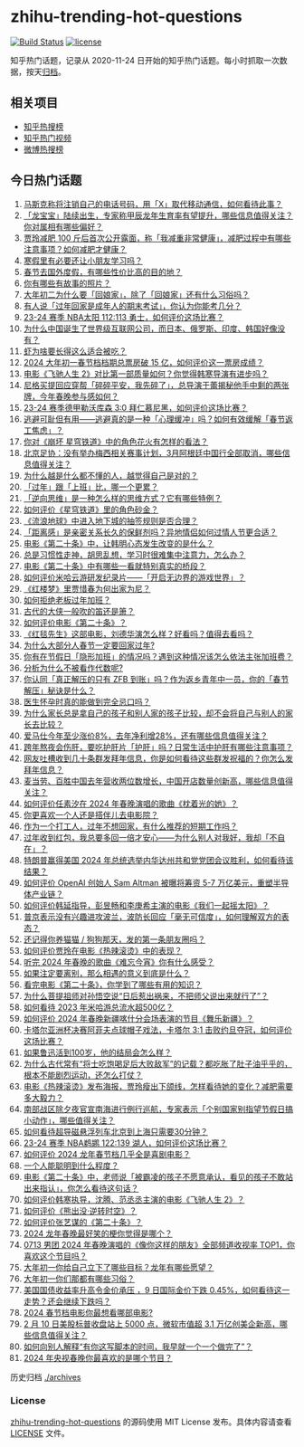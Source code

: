 # zhihu-trending-hot-questions

[![Build Status](https://github.com/justjavac/zhihu-trending-hot-questions/workflows/ci/badge.svg?branch=master)](https://github.com/justjavac/zhihu-trending-hot-questions/actions)
[![license](https://img.shields.io/github/license/justjavac/zhihu-trending-hot-questions)](https://github.com/justjavac/zhihu-trending-hot-questions/blob/master/LICENSE)

知乎热门话题，记录从 2020-11-24
日开始的知乎热门话题。每小时抓取一次数据，按天[归档](./archives)。

## 相关项目

- [知乎热搜榜](https://github.com/justjavac/zhihu-trending-top-search)
- [知乎热门视频](https://github.com/justjavac/zhihu-trending-hot-video)
- [微博热搜榜](https://github.com/justjavac/weibo-trending-hot-search)

## 今日热门话题

<!-- BEGIN -->
<!-- 最后更新时间 Sun Feb 11 2024 15:13:47 GMT+0800 (China Standard Time) -->

1. [马斯克称将注销自己的电话号码，用「X」取代移动通信，如何看待此事？](https://www.zhihu.com/question/643919683)
1. [「龙宝宝」陆续出生，专家称甲辰龙年生育率有望提升，哪些信息值得关注？你对属相有哪些偏好？](https://www.zhihu.com/question/643947216)
1. [贾玲减肥 100 斤后首次公开露面，称「我减重非常健康」，减肥过程中有哪些注意事项？如何减肥才健康？](https://www.zhihu.com/question/643956911)
1. [寒假里有必要还让小朋友学习吗？](https://www.zhihu.com/question/581410026)
1. [春节去国外度假，有哪些性价比高的目的地？](https://www.zhihu.com/question/637309637)
1. [你有哪些有故事的照片？](https://www.zhihu.com/question/355598453)
1. [大年初二为什么要「回娘家」，除了「回娘家」还有什么习俗吗？](https://www.zhihu.com/question/643877829)
1. [有人说「过年回家是成年人的期末考试」，你认为你能考几分？](https://www.zhihu.com/question/641217743)
1. [23-24 赛季 NBA太阳 112:113 勇士，如何评价这场比赛？](https://www.zhihu.com/question/643956767)
1. [为什么中国诞生了世界级互联网公司，而日本、俄罗斯、印度、韩国好像没有？](https://www.zhihu.com/question/265121737)
1. [虾为啥要长得这么适合被吃？](https://www.zhihu.com/question/642964232)
1. [2024 大年初一春节档档期总票房破 15 亿，如何评价这一票房成绩？](https://www.zhihu.com/question/643874130)
1. [电影《飞驰人生 2》对比第一部质量如何？你觉得韩寒导演有进步吗？](https://www.zhihu.com/question/643545766)
1. [尼格买提回应穿帮「碎碎平安，我先碎了」，总导演于蕾揭秘他手中剩的两张牌，今年春晚参与感如何？](https://www.zhihu.com/question/643843228)
1. [23-24 赛季德甲勒沃库森 3:0 拜仁慕尼黑，如何评价这场比赛？](https://www.zhihu.com/question/643931861)
1. [逃避可耻但有用——逃避真的是一种「心理缓冲」吗？如何有效缓解「春节返工焦虑」？](https://www.zhihu.com/question/643385511)
1. [你对《崩坏 星穹铁道》中的角色花火有怎样的看法？](https://www.zhihu.com/question/643859892)
1. [北京足协：没有举办梅西相关赛事计划，3月阿根廷中国行全部取消，哪些信息值得关注？](https://www.zhihu.com/question/643848046)
1. [为什么越是什么都不懂的人，越觉得自己是对的？](https://www.zhihu.com/question/635910009)
1. [「过年」跟「上班」比，哪一个更累？](https://www.zhihu.com/question/643077431)
1. [「逆向思维」是一种怎么样的思维方式？它有哪些特例？](https://www.zhihu.com/question/336474607)
1. [如何评价《星穹铁道》里的角色砂金？](https://www.zhihu.com/question/641111858)
1. [《流浪地球》中进入地下城的抽签规则是否合理？](https://www.zhihu.com/question/313445524)
1. [「距离感」是亲密关系长久的保鲜剂吗？异地情侣如何过情人节更合适？](https://www.zhihu.com/question/642870377)
1. [电影《第二十条》中，让韩明心态发生改变的是什么？](https://www.zhihu.com/question/643307007)
1. [总是习惯性走神，胡思乱想，学习时很难集中注意力，怎么办？](https://www.zhihu.com/question/33407382)
1. [电影《第二十条》中有哪些一看就特别真实的桥段？](https://www.zhihu.com/question/643299331)
1. [如何评价米哈云游研发纪录片——「开启无边界的游戏世界」？](https://www.zhihu.com/question/643385554)
1. [《红楼梦》里贾惜春为何出家为尼？](https://www.zhihu.com/question/414056820)
1. [如何拒绝老板过年加班？](https://www.zhihu.com/question/643077457)
1. [古代的大侠一般吹的笛还是箫？](https://www.zhihu.com/question/321151129)
1. [如何评价电影《第二十条》？](https://www.zhihu.com/question/639453443)
1. [《红毯先生》这部电影，刘德华演怎么样？好看吗？值得去看吗？](https://www.zhihu.com/question/629457958)
1. [为什么大部分人春节一定要回家过年?](https://www.zhihu.com/question/643317675)
1. [你有在节假日「隐形加班」的情况吗？遇到这种情况该怎么依法主张加班费？](https://www.zhihu.com/question/640818617)
1. [分析为什么不被看作代数呢?](https://www.zhihu.com/question/643870206)
1. [你认同「真正解压的只有 ZFB 到账」吗？作为返乡青年中一员，你的「春节解压」秘诀是什么？](https://www.zhihu.com/question/643323160)
1. [医生怀孕时真的能做到完全忌口吗？](https://www.zhihu.com/question/278285989)
1. [为什么家长总是拿自己的孩子和别人家的孩子比较，却不会将自己与别人的家长去比较？](https://www.zhihu.com/question/643239913)
1. [爱马仕今年至少涨价8%，去年净利增28%，还有哪些信息值得关注？](https://www.zhihu.com/question/643898712)
1. [跨年熬夜会伤肝，要吃护肝片「护肝」吗？日常生活中护肝有哪些注意事项？](https://www.zhihu.com/question/643905491)
1. [网友吐槽收到几十条群发拜年信息，你是如何看待这些群发祝福的？你怎么发拜年信息？](https://www.zhihu.com/question/643912102)
1. [麦当劳、百胜中国去年营收两位数增长，中国开店数量创新高，哪些信息值得关注？](https://www.zhihu.com/question/643660779)
1. [如何评价任素汐在 2024 年春晚演唱的歌曲《枕着光的她》？](https://www.zhihu.com/question/643797634)
1. [你更喜欢一个人还是搭伴儿去电影院？](https://www.zhihu.com/question/643400563)
1. [作为一个打工人，过年不想回家，有什么推荐的短期工作吗？](https://www.zhihu.com/question/643077901)
1. [过年收到红包，我总要多回一倍才安心——为什么别人对我好，我却「不自在」？](https://www.zhihu.com/question/643260266)
1. [特朗普赢得美国 2024 年总统选举内华达州共和党党团会议胜利，如何看待该结果？](https://www.zhihu.com/question/643708207)
1. [如何评价 OpenAI 创始人 Sam Altman 被曝将筹资 5-7 万亿美元，重塑半导体产业链？](https://www.zhihu.com/question/643734366)
1. [如何评价韩延指导，彭昱畅和李庚希主演的电影《我们一起摇太阳》？](https://www.zhihu.com/question/643546679)
1. [普京表示没有兴趣进攻波兰，波防长回应「毫无可信度」，如何理解双方的表态？](https://www.zhihu.com/question/643865933)
1. [还记得你养猫猫 / 狗狗那天，发的第一条朋友圈吗？](https://www.zhihu.com/question/642165850)
1. [如何评价贾玲在电影《热辣滚烫》中的表现？](https://www.zhihu.com/question/643546373)
1. [听完 2024 年春晚的歌曲《难忘今宵》你有什么感受？](https://www.zhihu.com/question/643809289)
1. [如果注定要离别，那么相遇的意义到底是什么？](https://www.zhihu.com/question/638956787)
1. [看完电影《第二十条》，你学到了哪些有用的知识？](https://www.zhihu.com/question/643308002)
1. [为什么菩提祖师对孙悟空说“日后惹出祸来，不把师父说出来就行了”？](https://www.zhihu.com/question/420346826)
1. [如何看待 2023 年米哈游总流水超500亿？](https://www.zhihu.com/question/643810448)
1. [如何评价 2024 年春晚新疆喀什分会场表演的节目《舞乐新疆》？](https://www.zhihu.com/question/643799456)
1. [卡塔尔亚洲杯决赛阿菲夫点球帽子戏法，卡塔尔 3:1 击败约旦夺冠，如何评价这场比赛？](https://www.zhihu.com/question/643921640)
1. [如果鲁迅活到100岁，他的结局会怎么样？](https://www.zhihu.com/question/643700460)
1. [为什么古代常有“将士吃饱喝足后大败敌军”的记载？都吃胀了肚子油乎乎的，根本不能剧烈运动，还怎么打仗？](https://www.zhihu.com/question/643642500)
1. [电影《热辣滚烫》发布海报，贾玲瘦出下颌线，怎样看待她的变化？减肥需要多大毅力？](https://www.zhihu.com/question/643846295)
1. [南部战区除夕夜官宣南海进行例行巡航，专家表示「个别国家别指望节假日搞小动作」，哪些值得关注？](https://www.zhihu.com/question/643846171)
1. [如何看待超导磁悬浮列车北京到上海只需要30分钟？](https://www.zhihu.com/question/643796248)
1. [23-24 赛季 NBA鹈鹕 122:139 湖人，如何评价这场比赛？](https://www.zhihu.com/question/643847648)
1. [如何评价 2024 龙年春节档几乎全是喜剧电影？](https://www.zhihu.com/question/641781659)
1. [一个人能聪明到什么程度？](https://www.zhihu.com/question/31219081)
1. [电影《第二十条》中，老师说「被霸凌的孩子不愿意承认，看见的孩子不敢站出来指认」，你怎么看待这句话？](https://www.zhihu.com/question/643296286)
1. [如何评价韩寒执导，沈腾、范丞丞主演的电影《飞驰人生 2》？](https://www.zhihu.com/question/637964283)
1. [如何评价《熊出没·逆转时空》？](https://www.zhihu.com/question/640089052)
1. [如何评价张艺谋的《第二十条》？](https://www.zhihu.com/question/639190230)
1. [2024 龙年春晚最好笑的梗你觉得是哪个？](https://www.zhihu.com/question/643831573)
1. [0713 男团 2024 年春晚演唱的《像你这样的朋友》全部频道收视率 TOP1，你喜欢这个节目吗？](https://www.zhihu.com/question/643784732)
1. [大年初一你给自己立下了哪些目标？龙年有哪些愿望？](https://www.zhihu.com/question/643229593)
1. [大年初一你们那都有哪些习俗？](https://www.zhihu.com/question/639272922)
1. [美国国债收益率升高令金价承压 ，9 日国际金价下跌 0.45%，如何看待这一走势？还会继续下跌吗？](https://www.zhihu.com/question/643856540)
1. [2024 春节档电影你最想看哪部电影?](https://www.zhihu.com/question/642668689)
1. [2 月 10 日美股标普收盘站上 5000 点，微软市值超 3.1 万亿创美企新高，哪些信息值得关注？](https://www.zhihu.com/question/643835681)
1. [如何向别人解释“有你这写脚本的时间，我早就一个一个做完了”？](https://www.zhihu.com/question/642964469)
1. [2024 年央视春晚你最喜欢的是哪个节目？](https://www.zhihu.com/question/643771072)

<!-- END -->

历史归档 [./archives](./archives)

### License

[zhihu-trending-hot-questions](https://github.com/justjavac/zhihu-trending-hot-questions)
的源码使用 MIT License 发布。具体内容请查看 [LICENSE](./LICENSE) 文件。
